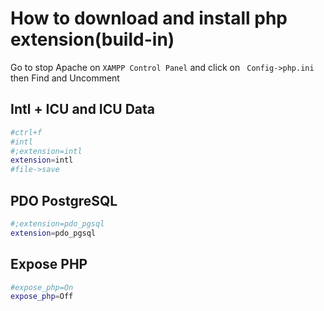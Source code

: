 # How to download and install php extension(build-in)


Go to stop Apache on `XAMPP Control Panel` and click on ` Config->php.ini` then Find and Uncomment

## Intl + ICU and ICU Data

```bash
#ctrl+f
#intl
#;extension=intl
extension=intl
#file->save
```

## PDO PostgreSQL

```bash
#;extension=pdo_pgsql
extension=pdo_pgsql
```

## Expose PHP

```bash
#expose_php=On
expose_php=Off
```

